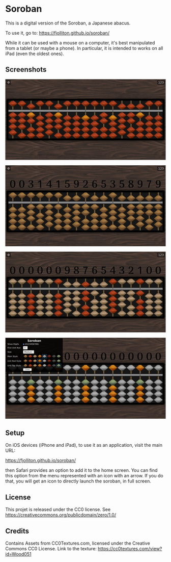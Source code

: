 Soroban
=======

This is a digital version of the Soroban, a Japanese abacus.

To use it, go to: https://fjolliton.github.io/soroban/

While it can be used with a mouse on a computer, it's best manipulated
from a tablet (or maybe a phone). In particular, it is intended to
works on all iPad (even the oldest ones).

Screenshots
-----------

![437 × 48 = 20976](screenshots/small-soroban-screenshot-2.jpg)

![Some digits of the pi number](screenshots/small-soroban-screenshot-1.jpg)

![All combinations](screenshots/small-soroban-screenshot-3.jpg)

![Settings](screenshots/small-soroban-screenshot-4.jpg)

Setup
-----

On iOS devices (iPhone and iPad), to use it as an application, visit
the main URL:

https://fjolliton.github.io/soroban/

then Safari provides an option to add it to the home screen. You can
find this option from the menu represented with an icon with an arrow.
If you do that, you will get an icon to directly launch the soroban,
in full screen.

License
-------

This projet is released under the CC0 license. See
https://creativecommons.org/publicdomain/zero/1.0/

Credits
-------

Contains Assets from CC0Textures.com, licensed under the Creative Commons CC0 License. Link to the texture: https://cc0textures.com/view?id=Wood051
